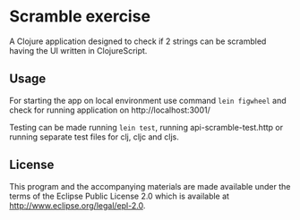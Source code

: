 # Scramble exercise

A Clojure application designed to check if 2 strings can be scrambled having the UI written in ClojureScript.

## Usage

For starting the app on local environment use command `lein figwheel` and check for running application on http://localhost:3001/

Testing can be made running `lein test`, running api-scramble-test.http or running separate test files for clj, cljc and cljs.

## License

This program and the accompanying materials are made available under the
terms of the Eclipse Public License 2.0 which is available at
http://www.eclipse.org/legal/epl-2.0.
